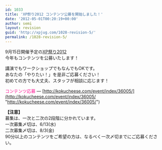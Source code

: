 ```yaml
---
id: 1033
title: 'XP祭り2012 コンテンツ公募を開始しました！'
date: '2012-05-01T00:20:19+00:00'
author: semi
layout: revision
guid: 'http://xpjug.com/1028-revision-5/'
permalink: /1028-revision-5/
---
```


9月15日開催予定の[XP祭り2012](http://xpjug.com/xp2012/ "XP祭り2012")  
今年もコンテンツを公募いたします！

講演でもワークショップでもなんでもOKです。  
あなたの「やりたい！」を是非ご応募ください！  
初めての方でも大丈夫、スタッフが相談に応じます！

<font color="#FF1493">コンテンツ応募</font> — [http://kokucheese.com/event/index/36005/](http://kokucheese.com/event/index/36005/ "http://kokucheese.com/event/index/36005/")

**【注意】**  
募集は、一次と二次の2段階に分かれています。  
一次募集〆切は、6/13(水)  
二次募集〆切は、8/3(金)  
90分以上のコンテンツをご希望の方は、なるべく一次〆切までにご応募ください。